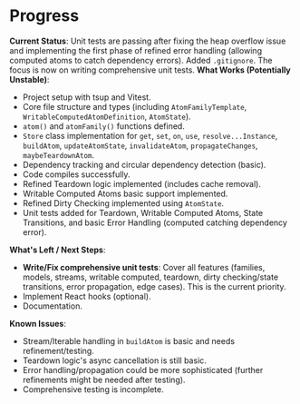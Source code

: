 # Progress

**Current Status**: Unit tests are passing after fixing the heap overflow issue and implementing the first phase of refined error handling (allowing computed atoms to catch dependency errors). Added `.gitignore`. The focus is now on writing comprehensive unit tests.
**What Works (Potentially Unstable)**:
- Project setup with tsup and Vitest.
- Core file structure and types (including `AtomFamilyTemplate`, `WritableComputedAtomDefinition`, `AtomState`).
- `atom()` and `atomFamily()` functions defined.
- `Store` class implementation for `get`, `set`, `on`, `use`, `resolve...Instance`, `buildAtom`, `updateAtomState`, `invalidateAtom`, `propagateChanges`, `maybeTeardownAtom`.
- Dependency tracking and circular dependency detection (basic).
- Code compiles successfully.
- Refined Teardown logic implemented (includes cache removal).
- Writable Computed Atoms basic support implemented.
- Refined Dirty Checking implemented using `AtomState`.
- Unit tests added for Teardown, Writable Computed Atoms, State Transitions, and basic Error Handling (computed catching dependency error).

**What's Left / Next Steps**:
- **Write/Fix comprehensive unit tests**: Cover all features (families, models, streams, writable computed, teardown, dirty checking/state transitions, error propagation, edge cases). This is the current priority.
- Implement React hooks (optional).
- Documentation.

**Known Issues**:
- Stream/Iterable handling in `buildAtom` is basic and needs refinement/testing.
- Teardown logic's async cancellation is still basic.
- Error handling/propagation could be more sophisticated (further refinements might be needed after testing).
- Comprehensive testing is incomplete.
